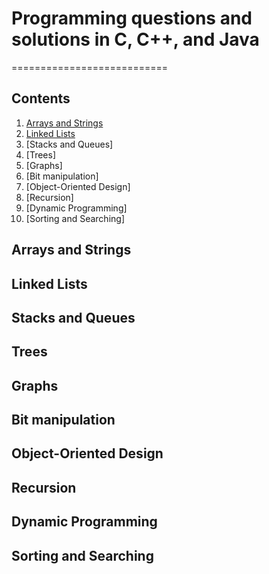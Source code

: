 # Programming questions and solutions in C, C++, and Java
===========================

## Contents
1. [Arrays and Strings](#arrays_and_strings)
2. [Linked Lists](#linked_lists)
3. [Stacks and Queues]
4. [Trees]
5. [Graphs]
6. [Bit manipulation]
7. [Object-Oriented Design]
8. [Recursion]
9. [Dynamic Programming]
10. [Sorting and Searching]

## Arrays and Strings

## Linked Lists

## Stacks and Queues

## Trees

## Graphs

## Bit manipulation

## Object-Oriented Design

## Recursion

## Dynamic Programming

## Sorting and Searching
